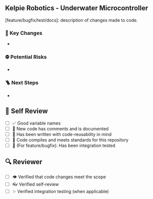 ## Kelpie Robotics - Underwater Microcontroller

[feature/bugfix/test/docs]: description of changes made to code. 

### 🔑 Key Changes
- 
### ⛔ Potential Risks
- 
### 🪜 Next Steps
- 
## 🙋 Self Review 
- [ ] ✅ Good variable names
- [ ] 📄 New code has comments and is documented
- [ ] 🔁 Has been written with code-reusability in mind
- [ ] 💯 Code compiles and meets standards for this repository
- [ ] 🧪 (For feature/bugfix): Has been integration tested

## 🔍 Reviewer 
- [ ] 👁️ Verified that code changes meet the scope
- [ ] 👓 Verified self-review
- [ ] ✨ Verified integration testing (when applicable)
